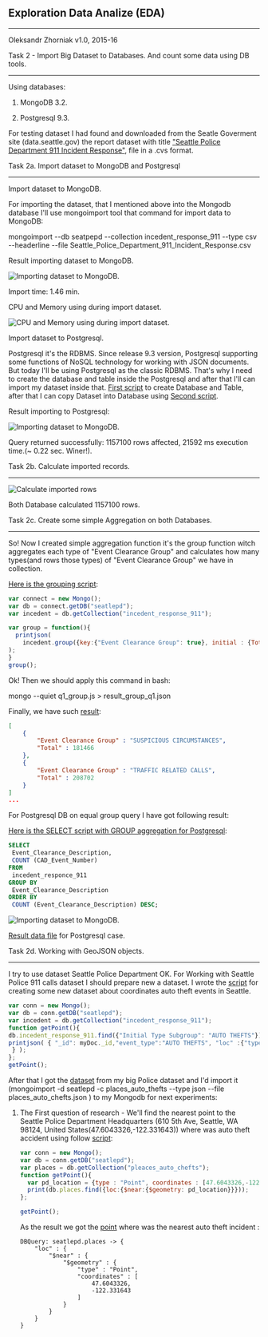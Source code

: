 Exploration Data Analize (EDA)
--------------------------------------------------------------------------------
- - - - - - - - - - - - - - - - - - - - - - - - - - - - - - -  - - - - - - - - -
Oleksandr Zhorniak
v1.0, 2015-16

Task 2 - Import Big Dataset to Databases. And count some data using DB tools.
- - - - - - - - - - - - - - - - - - - - - - - - - - - - - - -  - - - - - - - - -
Using databases:

1. MongoDB 3.2.

2. Postgresql 9.3.

For testing dataset I had found and downloaded from the Seatle Goverment site (data.seattle.gov)
 the report dataset with title ["Seattle Police Department 911 Incident Response"](https://data.seattle.gov/Public-Safety/Seattle-Police-Department-911-Incident-Response/3k2p-39jp), file in a .cvs format.

Task 2a. Import dataset to MongoDB and Postgresql
- - - - - - - - - - - - - - - - - - - - - - - - - - - - - - -  - - - - - - - - -

  Import dataset to MongoDB.

  For importing the dataset, that I mentioned above into the Mongodb database I'll use
  mongoimport tool that command for import data to MongoDB:

  mongoimport --db seatpepd --collection incedent_response_911 --type csv --headerline --file Seattle_Police_Department_911_Incident_Response.csv

  Result importing dataset to MongoDB.

![Importing dataset to MongoDB.](images/import-to-mongo.png)

  Import time: 1.46 min.

CPU and Memory using during import dataset.

![CPU and Memory using during import dataset.](images/import-to-mongo-cpu-use.png)



 Import dataset to Postgresql.

Postgresql it's the RDBMS. Since release 9.3 version, Postgresql supporting some functions of NoSQL technology for working with JSON documents. But today I'll be using Postgresql as the classic RDBMS. That's why I need to create the database and table inside the Postgresql and after that I'll can import my dataset inside that.  [First script](scripts/create_table_incedent_esponce_911.sql)  to create Database and Table, after that I can copy Dataset into Database using  [Second script](scripts/copy_incedent_esponce_911.sql).

  Result importing to Postgresql:

![Importing dataset to MongoDB.](images/import-to-postgresql.png)

  Query returned successfully: 1157100 rows affected, 21592 ms execution time.(~ 0.22 sec. Winer!).

Task 2b. Calculate imported records.
  - - - - - - - - - - - - - - - - - - - - - - - - - - - - - - -  - - - - - - - -
![Calculate imported rows](images/count_rows_mongo_postgre.png)

Both Database calculated 1157100 rows.

Task 2c. Create some simple Aggregation on both Databases.
- - - - - - - - - - - - - - - - - - - - - - - - - - - - - - -  - - - - - - - -
So! Now I created simple aggregation function it's the group function witch  aggregates each type of "Event Clearance Group" and calculates how many types(and rows those types) of "Event Clearance Group" we have in collection.

[Here is the grouping script](scripts/q1_group.js):

```javascript
var connect = new Mongo();
var db = connect.getDB("seatlepd");
var incedent = db.getCollection("incedent_response_911");

var group = function(){
  printjson(
    incedent.group({key:{"Event Clearance Group": true}, initial : {Total:0},reduce : function(items, prev){prev.Total +=1}})
);
}
group();
```

Ok! Then we should apply this command in bash:

mongo --quiet q1_group.js > result_group_q1.json

Finally, we have such [result](scripts/result_group_q1.json):
```JSON
[
	{
		"Event Clearance Group" : "SUSPICIOUS CIRCUMSTANCES",
		"Total" : 181466
	},
	{
		"Event Clearance Group" : "TRAFFIC RELATED CALLS",
		"Total" : 208702
	}
]
...
```  
For Postgresql DB on equal group query I have got following result:

[Here is the SELECT  script with GROUP aggregation for Postgresql](scripts/group_query1_postgres.sql):

```sql
SELECT
 Event_Clearance_Description,
 COUNT (CAD_Event_Number)
FROM
 incedent_responce_911
GROUP BY
 Event_Clearance_Description
ORDER BY
 COUNT (Event_Clearance_Description) DESC;
```

 ![Importing dataset to MongoDB.](images/group_query1_postgres.png)

[Result data file](scripts/result_group_q1_postgres.csv) for Postgresql case.

Task 2d. Working with GeoJSON objects.
- - - - - - - - - - - - - - - - - - - - - - - - - - - - - - -  - - - - - - - -
I try to use dataset Seattle Police Department
OK. For Working with Seattle Police 911 calls dataset I should prepare new a dataset.
I wrote the [script](scripts/places_auto_chefts.js) for creating some new dataset about coordinates auto theft events in Seattle.
   ```javascript
   var conn = new Mongo();
   var db = conn.getDB("seatlepd");
   var incedent = db.getCollection("incedent_response_911");
   function getPoint(){
   db.incedent_response_911.find({"Initial Type Subgroup": "AUTO THEFTS"}).limit().forEach( function(myDoc) {
   printjson( { "_id": myDoc._id,"event_type":"AUTO THEFTS", "loc" :{"type" : "Point", "coordinates":[ myDoc.Latitude , myDoc.Longitude]}});
    } );
   };
   getPoint();
   ```
   After that I got the [dataset](scripts/places_auto_chefts.json) from my big Police dataset and I'd import it
   (mongoimport -d seatlepd -c places_auto_thefts --type json --file places_auto_chefts.json ) to my Mongodb for next experiments:

1. The First question of research - We'll find the nearest point to the Seattle
 Police Department Headquarters (610 5th Ave, Seattle, WA 98124,
    United States(47.6043326,-122.331643)) where was auto theft accident using follow [script](scripts/nearest_spd_auto_cheft.js):
    ```javascript
    var conn = new Mongo();
    var db = conn.getDB("seatlepd");
    var places = db.getCollection("pleaces_auto_chefts");
    function getPoint(){
      var pd_location = {type : "Point", coordinates : [47.6043326,-122.331643]}
      print(db.places.find({loc:{$near:{$geometry: pd_location}}}));
    };

    getPoint();

    ```
    As the result we got the [point](scripts/nearest_spd_auto_cheft.geojson) where was the nearest auto theft incident :
    ```GeoJSON
    DBQuery: seatlepd.places -> {
    	"loc" : {
    		"$near" : {
    			"$geometry" : {
    				"type" : "Point",
    				"coordinates" : [
    					47.6043326,
    					-122.331643
    				]
    			}
    		}
    	}
    }
    ```
